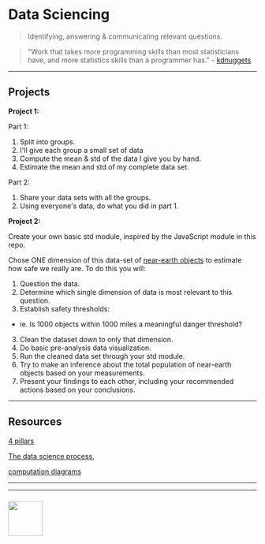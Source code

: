 # Data Sciencing


> Identifying, answering & communicating relevant questions.

> "Work that takes more programming skills than most statisticians have, and more statistics skills than a programmer has." - [kdnuggets](https://www.kdnuggets.com/2016/10/battle-data-science-venn-diagrams.html)


___

## Projects


__Project 1:__

Part 1:
1. Split into groups.  
2. I'll give each group a small set of data
3. Compute the mean & std of the data I give you by hand.
4. Estimate the mean and std of my complete data set.

Part 2: 
1. Share your data sets with all the groups.
2. Using everyone's data, do what you did in part 1.


__Project 2:__

Create your own basic std module, inspired by the JavaScript module in this repo.

Chose ONE dimension of this data-set of [near-earth objects](https://data.nasa.gov/resource/2vr3-k9wn.json) to estimate how safe we really are.  To do this you will:
1. Question the data.
1. Determine which single dimension of data is most relevant to this question.
2. Establish safety thresholds: 
  * ie. Is 1000 objects within 1000 miles a meaningful danger threshold?
3. Clean the dataset down to only that dimension.
4. Do basic pre-analysis data visualization.
5. Run the cleaned data set through your std module.
6. Try to make an inference about the total population of near-earth objects based on your measurements.
7. Present your findings to each other, including your recommended actions based on your conclusions.

___

## Resources

[4 pillars](https://www.innoarchitech.com/what-is-data-science-does-data-scientist-do/)

[The data science process](https://docs.microsoft.com/en-us/azure/machine-learning/team-data-science-process/overview), 

[computation diagrams](https://docs.google.com/presentation/d/1uKGPsFpv5BzRzzkvz2TaplWSx_oelMOlUHa0zg770vY/edit?usp=sharing)

___
___
### <a href="https://digityser.org" target="_blank"><img src="https://user-images.githubusercontent.com/18554853/42180903-40227d9c-7e39-11e8-88e7-f6ea489c6aae.png" width="70" height="70"/></a>





